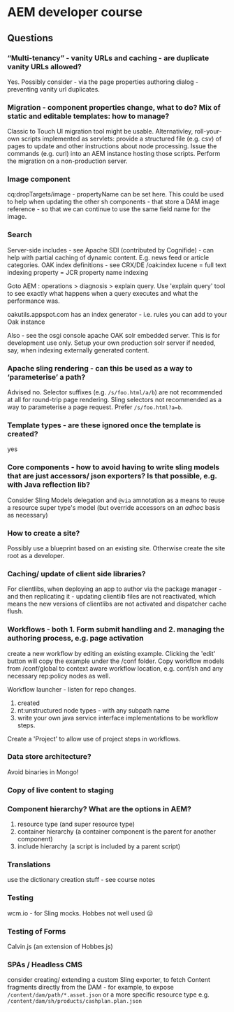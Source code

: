 # AEM developer course
## Questions
### “Multi-tenancy” - vanity URLs and caching - are duplicate vanity URLs allowed?
Yes.  Possibly consider - via the page properties authoring dialog - preventing vanity url duplicates.  
### Migration - component properties change, what to do?  Mix of static and editable templates: how to manage?
Classic to Touch UI migration tool might be usable.
Alternativley, roll-your-own scripts implemented as servlets: provide a structured file (e.g. csv) of pages to update and other instructions about node processing.  Issue the commands (e.g. curl) into an AEM instance hosting those scripts.  Perform the migration on a non-production server.
### Image component
cq:dropTargets/image - propertyName can be set here.  This could be used to help when updating the other sh components - that store a DAM image reference - so that we can continue to use the same field name for the image.    
### Search
Server-side includes - see Apache SDI (contributed by Cognifide) - can help with partial caching of dynamic content.  E.g. news feed or article categories.
OAK index definitions - see CRX/DE /oak:index
lucene = full text indexing
property = JCR property name indexing

Goto AEM : operations > diagnosis > explain query.  Use 'explain query' tool to see exactly what happens when a query executes and what the performance was.

oakutils.appspot.com has an index generator - i.e. rules you can add to your Oak instance

Also - see the osgi console apache OAK solr embedded server.  This is for development use only.  Setup your own production solr server if needed, say, when indexing externally generated content.
### Apache sling rendering - can this be used as a way to ‘parameterise’ a path?
Advised no.  Selector suffixes (e.g. `/s/foo.html/a/b`) are not recommended at all for round-trip page rendering.  Sling selectors not recommended as a way to parameterise a page request.  Prefer `/s/foo.html?a=b`.
### Template types - are these ignored once the template is created?
yes
### Core components - how to avoid having to write sling models that are just accessors/ json exporters? Is that possible, e.g. with Java reflection lib?  
Consider Sling Models delegation and `@via` amnotation as a means to reuse a resource super type's model (but override accessors on an _adhoc_ basis as necessary)   
### How to create a site?
Possibly use a blueprint based on an existing site.  Otherwise create the site root as a developer.
### Caching/ update of client side libraries?
For clientlibs, when deploying an app to author via the package manager - and then replicating it - updating clientlib files are not reactivated, which means the new versions of clientlibs are not activated and dispatcher cache flush.
### Workflows - both 1. Form submit handling and 2. managing the authoring process, e.g. page activation
create a new workflow by editing an existing example.  Clicking the 'edit' button will copy the example under the /conf folder.  Copy workflow models from /conf/global to context aware workflow location, e.g. conf/sh and any necessary rep:policy nodes as well.

Workflow launcher - listen for repo changes.
1. created
1. nt:unstructured node types - with any subpath name
1. write your own java service interface implementations to be workflow steps.

Create a 'Project' to allow use of project steps in  workflows.

### Data store architecture?
Avoid binaries in Mongo!  

### Copy of live content to staging
### Component hierarchy?  What are the options in AEM?
1. resource type (and super resource type)
1. container hierarchy (a container component is the parent for another component)
1. include hierarchy (a script is included by a parent script)

### Translations
use the dictionary creation stuff - see course notes

### Testing
wcm.io - for Sling mocks.
Hobbes not well used :unamused:

### Testing of Forms
Calvin.js (an extension of Hobbes.js)

### SPAs / Headless CMS
consider creating/ extending a custom Sling exporter, to fetch Content fragments directly from the DAM - for example, to expose `/content/dam/path/*.asset.json` or a more specific resource type e.g. `/content/dam/sh/products/cashplan.plan.json`
